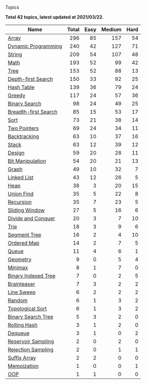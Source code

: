 Topics

**Total 42 topics, latest updated at 2021/03/22.**

|                    Name                     |Total|Easy|Medium|Hard|
|---------------------------------------------|----:|---:|-----:|---:|
|[Array](/array)                              |  296|  85|   157|  54|
|[Dynamic Programming](/dynamic-programming)  |  240|  42|   127|  71|
|[String](/string)                            |  209|  54|   107|  48|
|[Math](/math)                                |  193|  52|    99|  42|
|[Tree](/tree)                                |  153|  52|    88|  13|
|[Depth-first Search](/depth-first-search)    |  150|  33|    92|  25|
|[Hash Table](/hash-table)                    |  139|  36|    79|  24|
|[Greedy](/greedy)                            |  117|  24|    57|  36|
|[Binary Search](/binary-search)              |   98|  24|    49|  25|
|[Breadth-first Search](/breadth-first-search)|   85|  15|    53|  17|
|[Sort](/sort)                                |   73|  21|    38|  14|
|[Two Pointers](/two-pointers)                |   69|  24|    34|  11|
|[Backtracking](/backtracking)                |   63|  10|    37|  16|
|[Stack](/stack)                              |   63|  12|    39|  12|
|[Design](/design)                            |   59|  20|    28|  11|
|[Bit Manipulation](/bit-manipulation)        |   54|  20|    21|  13|
|[Graph](/graph)                              |   49|  10|    32|   7|
|[Linked List](/linked-list)                  |   43|  12|    26|   5|
|[Heap](/heap)                                |   38|   3|    20|  15|
|[Union Find](/union-find)                    |   35|   5|    22|   8|
|[Recursion](/recursion)                      |   35|   7|    23|   5|
|[Sliding Window](/sliding-window)            |   27|   5|    16|   6|
|[Divide and Conquer](/divide-and-conquer)    |   20|   3|     7|  10|
|[Trie](/trie)                                |   18|   3|     9|   6|
|[Segment Tree](/segment-tree)                |   16|   2|     4|  10|
|[Ordered Map](/ordered-map)                  |   14|   2|     7|   5|
|[Queue](/queue)                              |   11|   4|     6|   1|
|[Geometry](/geometry)                        |    9|   0|     5|   4|
|[Minimax](/minimax)                          |    8|   1|     7|   0|
|[Binary Indexed Tree](/binary-indexed-tree)  |    7|   0|     2|   5|
|[Brainteaser](/brainteaser)                  |    7|   3|     2|   2|
|[Line Sweep](/line-sweep)                    |    6|   2|     2|   2|
|[Random](/random)                            |    6|   1|     3|   2|
|[Topological Sort](/topological-sort)        |    6|   1|     3|   2|
|[Binary Search Tree](/binary-search-tree)    |    5|   3|     2|   0|
|[Rolling Hash](/rolling-hash)                |    3|   1|     2|   0|
|[Dequeue](/dequeue)                          |    3|   1|     0|   2|
|[Reservoir Sampling](/reservoir-sampling)    |    2|   0|     2|   0|
|[Rejection Sampling](/rejection-sampling)    |    2|   0|     1|   1|
|[Suffix Array](/suffix-array)                |    2|   2|     0|   0|
|[Memoization](/memoization)                  |    1|   0|     0|   1|
|[OOP](/oop)                                  |    1|   1|     0|   0|


